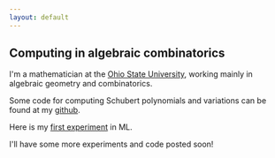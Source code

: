 ```yaml
---
layout: default
---
```


## Computing in algebraic combinatorics

I'm a mathematician at the [Ohio State University](https://people.math.osu.edu/anderson.2804/), working mainly in algebraic geometry and combinatorics.
  
Some code for computing Schubert polynomials and variations can be found at my [github](https://github.com/pseudoeffective/).

Here is my [first experiment](./ml-lrc.md) in ML.

I'll have some more experiments and code posted soon!
